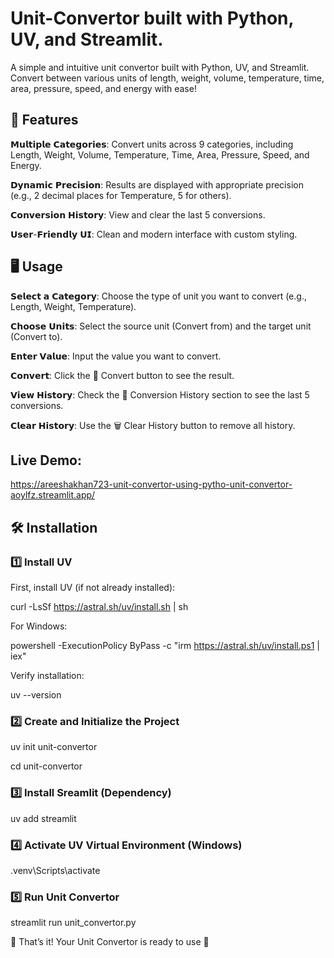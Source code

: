 # Unit-Convertor built with Python, UV, and Streamlit.

A simple and intuitive unit convertor built with Python, UV, and Streamlit. Convert between various units of length, weight, volume, temperature, time, area, pressure, speed, and energy with ease!

## 🚀 Features
𝗠𝘂𝗹𝘁𝗶𝗽𝗹𝗲 𝗖𝗮𝘁𝗲𝗴𝗼𝗿𝗶𝗲𝘀: Convert units across 9 categories, including Length, Weight, Volume, Temperature, Time, Area, Pressure, Speed, and Energy.

𝗗𝘆𝗻𝗮𝗺𝗶𝗰 𝗣𝗿𝗲𝗰𝗶𝘀𝗶𝗼𝗻: Results are displayed with appropriate precision (e.g., 2 decimal places for Temperature, 5 for others).

𝗖𝗼𝗻𝘃𝗲𝗿𝘀𝗶𝗼𝗻 𝗛𝗶𝘀𝘁𝗼𝗿𝘆: View and clear the last 5 conversions.

𝗨𝘀𝗲𝗿-𝗙𝗿𝗶𝗲𝗻𝗱𝗹𝘆 𝗨𝗜: Clean and modern interface with custom styling.

## 🖥️ Usage

𝗦𝗲𝗹𝗲𝗰𝘁 𝗮 𝗖𝗮𝘁𝗲𝗴𝗼𝗿𝘆: Choose the type of unit you want to convert (e.g., Length, Weight, Temperature).

𝗖𝗵𝗼𝗼𝘀𝗲 𝗨𝗻𝗶𝘁𝘀: Select the source unit (Convert from) and the target unit (Convert to).

𝗘𝗻𝘁𝗲𝗿 𝗩𝗮𝗹𝘂𝗲: Input the value you want to convert.

𝗖𝗼𝗻𝘃𝗲𝗿𝘁: Click the 🔄 Convert button to see the result.

𝗩𝗶𝗲𝘄 𝗛𝗶𝘀𝘁𝗼𝗿𝘆: Check the 📜 Conversion History section to see the last 5 conversions.

𝗖𝗹𝗲𝗮𝗿 𝗛𝗶𝘀𝘁𝗼𝗿𝘆: Use the 🗑️ Clear History button to remove all history.

## Live Demo: 
https://areeshakhan723-unit-convertor-using-pytho-unit-convertor-aoylfz.streamlit.app/
## 🛠️ Installation

### 1️⃣ Install UV

First, install UV (if not already installed):

curl -LsSf https://astral.sh/uv/install.sh | sh

For Windows:

powershell -ExecutionPolicy ByPass -c "irm https://astral.sh/uv/install.ps1 | iex"

Verify installation:

uv --version

### 2️⃣ Create and Initialize the Project

uv init unit-convertor

cd unit-convertor

### 3️⃣ Install Sreamlit (Dependency)

uv add streamlit

### 4️⃣ Activate UV Virtual Environment (Windows)

.venv\Scripts\activate

### 5️⃣ Run Unit Convertor

streamlit run unit_convertor.py

🎉 That’s it! Your Unit Convertor is ready to use 🚀

